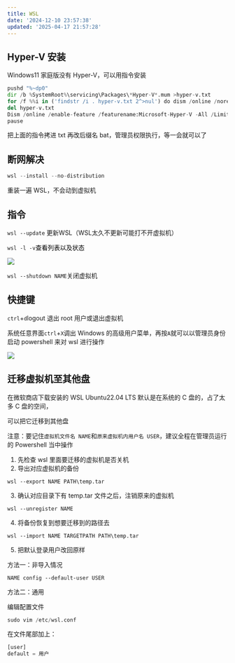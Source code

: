```yaml
---
title: WSL
date: '2024-12-10 23:57:38'
updated: '2025-04-17 21:57:28'
---
```

## Hyper-V 安装
Windows11 家庭版没有 Hyper-V，可以用指令安装

```python
pushd "%~dp0"
dir /b %SystemRoot%\servicing\Packages\*Hyper-V*.mum >hyper-v.txt
for /f %%i in ('findstr /i . hyper-v.txt 2^>nul') do dism /online /norestart /add-package:"%SystemRoot%\servicing\Packages\%%i"
del hyper-v.txt
Dism /online /enable-feature /featurename:Microsoft-Hyper-V -All /LimitAccess /ALL
pause
```

把上面的指令拷进 txt 再改后缀名 bat，管理员权限执行，等一会就可以了

## 断网解决
```python
wsl --install --no-distribution
```

重装一遍 WSL，不会动到虚拟机

## 指令
`wsl --update` 更新WSL（WSL太久不更新可能打不开虚拟机）

`wsl -l -v`<font style="color:#000000;">查看列表以及状态</font>

![](/images/6e0fc9968086c8d082cacd4f87bdd62f.png)

`wsl --shutdown NAME`关闭虚拟机

## 快捷键
`ctrl`+`d`logout 退出 root 用户或退出虚拟机

系统任意界面`ctrl`+`X`调出 Windows 的高级用户菜单，再按`A`就可以以管理员身份启动 powershell 来对 wsl 进行操作

![](/images/243de5d324abb1c12c91b7c809230991.png)

## 迁移虚拟机至其他盘
在微软商店下载安装的 WSL Ubuntu22.04 LTS 默认是在系统的 C 盘的，占了太多 C 盘的空间，

可以把它迁移到其他盘

注意：要记住`虚拟机文件名 NAME`和`原来虚拟机内用户名 USER`，建议全程在管理员运行的 Powershell 当中操作

1. 先检查 wsl 里面要迁移的虚拟机是否关机
2. 导出对应虚拟机的备份

`wsl --export NAME PATH\temp.tar`

3. 确认对应目录下有 temp.tar 文件之后，注销原来的虚拟机

`wsl --unregister NAME`

4. 将备份恢复到想要迁移到的路径去

`wsl --import NAME TARGETPATH PATH\temp.tar`

5. 把默认登录用户改回原样

方法一：非导入情况

`NAME config --default-user USER`

方法二：通用

编辑配置文件

```python
sudo vim /etc/wsl.conf
```

在文件尾部加上：

```python
[user]
default = 用户
```

